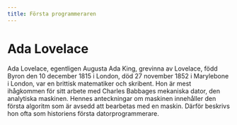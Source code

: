 ```yaml
---
title: Första programmeraren
---
```


# Ada Lovelace

Ada Lovelace, egentligen Augusta Ada King, grevinna av Lovelace, född Byron den 10 december 1815 i London, död 27 november 1852 i Marylebone i London, var en brittisk matematiker och skribent. Hon är mest ihågkommen för sitt arbete med Charles Babbages mekaniska dator, den analytiska maskinen. Hennes anteckningar om maskinen innehåller den första algoritm som är avsedd att bearbetas med en maskin. Därför beskrivs hon ofta som historiens första datorprogrammerare.